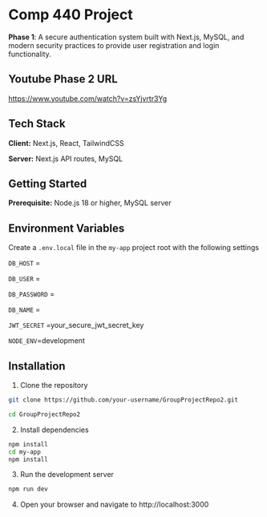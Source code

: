 # Comp 440 Project

**Phase 1**: A secure authentication system built with Next.js, MySQL, and modern security practices to provide user registration and login functionality.

## Youtube Phase 2 URL

https://www.youtube.com/watch?v=zsYjvrtr3Yg

## Tech Stack

**Client:** Next.js, React, TailwindCSS

**Server:** Next.js API routes, MySQL

## Getting Started

**Prerequisite:** Node.js 18 or higher, MySQL server

## Environment Variables

Create a `.env.local` file in the `my-app` project root with the following settings

`DB_HOST` =

`DB_USER` =

`DB_PASSWORD` =

`DB_NAME` =

`JWT_SECRET` =your_secure_jwt_secret_key

`NODE_ENV`=development

## Installation

1. Clone the repository

```bash
git clone https://github.com/your-username/GroupProjectRepo2.git

cd GroupProjectRepo2
```

2. Install dependencies

```bash
npm install
cd my-app
npm install
```

3. Run the development server

```bash
npm run dev
```

4. Open your browser and navigate to http://localhost:3000
